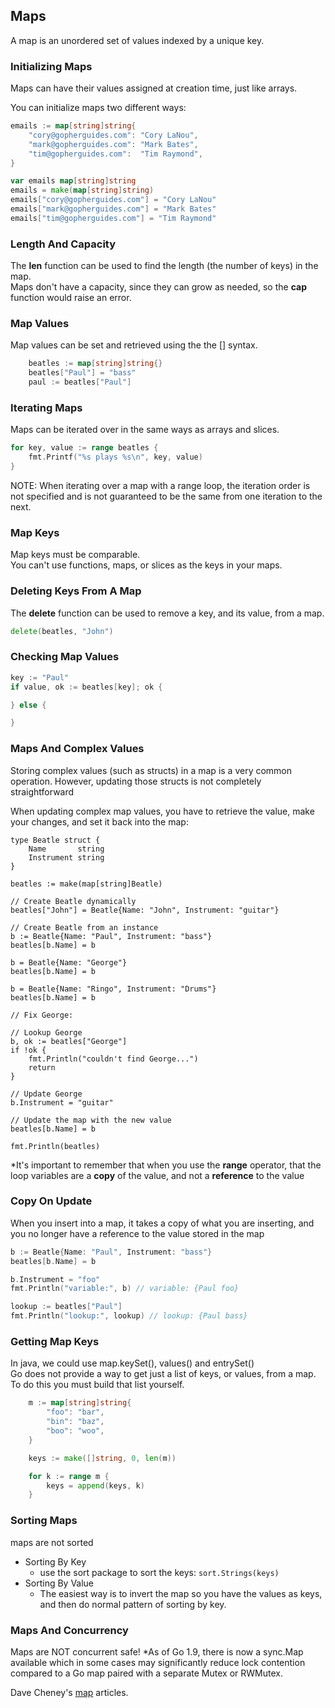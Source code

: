 ## Maps
A map is an unordered set of values indexed by a unique key.

### Initializing Maps
Maps can have their values assigned at creation time, just like arrays.

You can initialize maps two different ways:
```go
emails := map[string]string{
	"cory@gopherguides.com": "Cory LaNou",
	"mark@gopherguides.com": "Mark Bates",
	"tim@gopherguides.com":  "Tim Raymond",
}

var emails map[string]string
emails = make(map[string]string)
emails["cory@gopherguides.com"] = "Cory LaNou"
emails["mark@gopherguides.com"] = "Mark Bates"
emails["tim@gopherguides.com"] = "Tim Raymond"
```

### Length And Capacity
The **len** function can be used to find the length (the number of keys) in the map.  
Maps don't have a capacity, since they can grow as needed, so the **cap** function would raise an error.

### Map Values  
Map values can be set and retrieved using the the [] syntax.
```go
	beatles := map[string]string{}
	beatles["Paul"] = "bass"
	paul := beatles["Paul"]
```

### Iterating Maps
Maps can be iterated over in the same ways as arrays and slices.
``` go
for key, value := range beatles {
	fmt.Printf("%s plays %s\n", key, value)
}
```

NOTE: When iterating over a map with a range loop, the iteration order is not specified and is not guaranteed to be the same from one iteration to the next.

### Map Keys
Map keys must be comparable.   
You can't use functions, maps, or slices as the keys in your maps.

### Deleting Keys From A Map
The **delete** function can be used to remove a key, and its value, from a map.

```go 
delete(beatles, "John")
```
### Checking Map Values
```go
key := "Paul"
if value, ok := beatles[key]; ok { 

} else {

}
```

### Maps And Complex Values
Storing complex values (such as structs) in a map is a very common operation. However, updating those structs is not completely straightforward  

When updating complex map values, you have to retrieve the value, make your changes, and set it back into the map:

```
type Beatle struct {
	Name       string
	Instrument string
}

beatles := make(map[string]Beatle)

// Create Beatle dynamically
beatles["John"] = Beatle{Name: "John", Instrument: "guitar"}

// Create Beatle from an instance
b := Beatle{Name: "Paul", Instrument: "bass"}
beatles[b.Name] = b

b = Beatle{Name: "George"}
beatles[b.Name] = b

b = Beatle{Name: "Ringo", Instrument: "Drums"}
beatles[b.Name] = b

// Fix George:

// Lookup George
b, ok := beatles["George"]
if !ok {
	fmt.Println("couldn't find George...")
	return
}

// Update George
b.Instrument = "guitar"

// Update the map with the new value
beatles[b.Name] = b

fmt.Println(beatles)
```

*It's important to remember that when you use the **range** operator, that the loop variables are a **copy** of the value, and not a **reference** to the value

### Copy On Update  
When you insert into a map, it takes a copy of what you are inserting, and you no longer have a reference to the value stored in the map
```go
b := Beatle{Name: "Paul", Instrument: "bass"}
beatles[b.Name] = b

b.Instrument = "foo"
fmt.Println("variable:", b) // variable: {Paul foo}

lookup := beatles["Paul"]
fmt.Println("lookup:", lookup) // lookup: {Paul bass}
```

### Getting Map Keys
In java, we could use map.keySet(), values() and entrySet()  
Go does not provide a way to get just a list of keys, or values, from a map. To do this you must build that list yourself.
```go
	m := map[string]string{
		"foo": "bar",
		"bin": "baz",
		"boo": "woo",
	}

	keys := make([]string, 0, len(m))

	for k := range m {
		keys = append(keys, k)
	}
```

### Sorting Maps
maps are not sorted
- Sorting By Key
  - use the sort package to sort the keys:
   ```sort.Strings(keys)```
- Sorting By Value
  - The easiest way is to invert the map so you have the values as keys, and then do normal pattern of sorting by key.

### Maps And Concurrency
Maps are NOT concurrent safe! 
*As of Go 1.9, there is now a sync.Map available which in some cases may significantly reduce lock contention compared to a Go map paired with a separate Mutex or RWMutex.

Dave Cheney's [map](https://dave.cheney.net/tag/maps) articles.